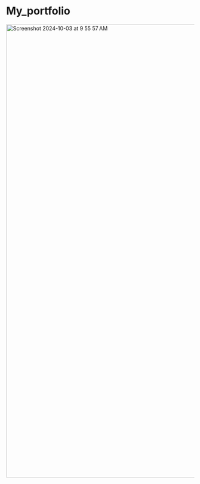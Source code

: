 # My_portfolio
<img width="1212" alt="Screenshot 2024-10-03 at 9 55 57 AM" src="https://github.com/user-attachments/assets/d52da339-b214-427a-8660-af049180b29c">
